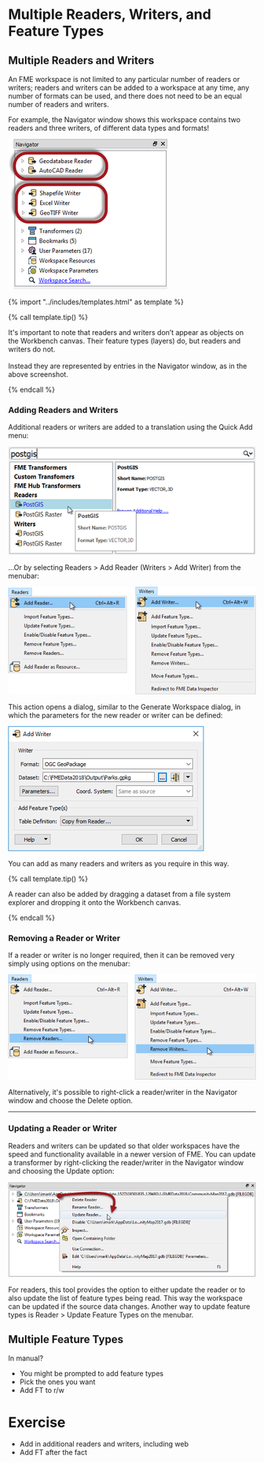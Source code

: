 # Multiple Readers, Writers, and Feature Types

## Multiple Readers and Writers

An FME workspace is not limited to any particular number of readers or writers; readers and writers can be added to a workspace at any time, any number of formats can be used, and there does not need to be an equal number of readers and writers.

For example, the Navigator window shows this workspace contains two readers and three writers, of different data types and formats!

![](./Images/Img3.009.MultiReadersWriters.png)

{% import "../includes/templates.html" as template %}

{% call template.tip() %}

It's important to note that readers and writers don’t appear as objects on the Workbench canvas. Their feature types (layers) do, but readers and writers do not.
<br><br>Instead they are represented by entries in the Navigator window, as in the above screenshot.

{% endcall %}

### Adding Readers and Writers

Additional readers or writers are added to a translation using the Quick Add menu:

![](./Images/Img3.010.QuickAddReader.png)

...Or by selecting Readers &gt; Add Reader (Writers &gt; Add Writer) from the menubar:

![](./Images/Img3.011.MenuReader.png)

This action opens a dialog, similar to the Generate Workspace dialog, in which the parameters for the new reader or writer can be defined:

![](./Images/Img3.012.ReaderWriterDialog.png)

You can add as many readers and writers as you require in this way.

{% call template.tip() %}

A reader can also be added by dragging a dataset from a file system explorer and dropping it onto the Workbench canvas.

{% endcall %}

### Removing a Reader or Writer

If a reader or writer is no longer required, then it can be removed very simply using options on the menubar:

![](./Images/Img3.013.MenuReaderRemove.png)

Alternatively, it's possible to right-click a reader/writer in the Navigator window and choose the Delete option.

---

### Updating a Reader or Writer

Readers and writers can be updated so that older workspaces have the speed and functionality available in a newer version of FME. You can update a transformer by right-clicking the reader/writer in the Navigator window and choosing the Update option:

![](./Images/Img3.014.ReaderWriterUpdate.png)

For readers, this tool provides the option to either update the reader or to also update the list of feature types being read. This way the workspace can be updated if the source data changes. Another way to update feature types is Reader &gt; Update Feature Types on the menubar.

## Multiple Feature Types

In manual?

- You might be prompted to add feature types
- Pick the ones you want
- Add FT to r/w

# Exercise

- Add in additional readers and writers, including web
- Add FT after the fact

